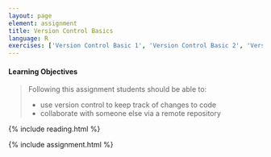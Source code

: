 ```yaml
---
layout: page
element: assignment
title: Version Control Basics
language: R
exercises: ['Version Control Basic 1', 'Version Control Basic 2', 'Version Control Basic 3', 'Version Control Basic 4', 'Version Control Basic 5', 'Version Control Basic 6', 'Version Control Basic 7']
---
```


#### Learning Objectives

> Following this assignment students should be able to:
>
> - use version control to keep track of changes to code
> - collaborate with someone else via a remote repository

{% include reading.html %}

{% include assignment.html %}
